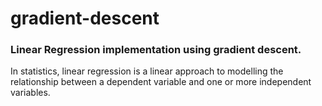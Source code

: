 # gradient-descent

<h3>Linear Regression implementation using gradient descent.</h3>
In statistics, linear regression is a linear approach to modelling the relationship between a dependent variable and one or more independent variables. 
